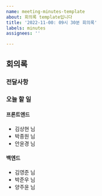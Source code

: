 ```yaml
---
name: meeting-minutes-template
about: 회의록 template입니다
title: '2022-11-00: 09시 30분 회의록'
labels: minutes
assignees: ''

---
```


## 회의록

### 전달사항

### 오늘 할 일

#### 프론트엔드

- 김상현 님
- 박종원 님
- 안윤경 님

#### 백엔드

- 김영준 님
- 박준우 님
- 양주윤 님
